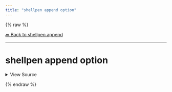 ```yaml
---
title: "shellpen append option"
---
```


{% raw %}





[🔙 Back to shellpen append](/api/shellpen/append)

---







<!-- Todo, if there are no subcommands under the child commands, use a smaller heading size -->

# shellpen append option



<details>
  <summary>View Source</summary>

{% endraw %}
{% highlight sh %}
shellpen -- blocks options close
shellpen append writeln "$1)"
shellpen -- blocks options open
shellpen append indent++
{% endhighlight %}
{% raw %}

</details>










  
{% endraw %}

